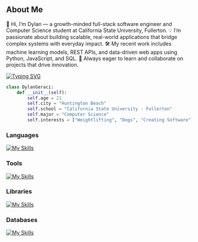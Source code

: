 ## About Me
👋 Hi, I’m Dylan — a growth-minded full-stack software engineer and Computer Science student at California State University, Fullerton.
💡 I’m passionate about building scalable, real-world applications that bridge complex systems with everyday impact.
🛠️ My recent work includes machine learning models, REST APIs, and data-driven web apps using Python, JavaScript, and SQL.
🚀 Always eager to learn and collaborate on projects that drive innovation.



[![Typing SVG](https://readme-typing-svg.demolab.com?font=Fira+Code&pause=1000&color=65F7CE&width=435&lines=Always+Learning+new+Frameworks;Backend-focused+Developer;Interested+in+ML+and+Data+Science)](https://git.io/typing-svg)

```python
class DylanGeraci:
    def __init__(self):
        self.age = 21
        self.city = "Huntington Beach"
        self.school = "California State University - Fullerton"
        self.major = "Computer Science"
        self.interests = ["Weightlifting", "Dogs", "Creating Software"]
```

### Languages
[![My Skills](https://skillicons.dev/icons?i=py,cpp,c,js,java&perline=6)](https://skillicons.dev)

### Tools
[![My Skills](https://skillicons.dev/icons?i=azure,git,github,vscode,vim&perline=6)](https://skillicons.dev)

### Libraries
[![My Skills](https://skillicons.dev/icons?i=tensorflow,pytorch,fastapi&perline=6)](https://skillicons.dev)

### Databases
[![My Skills](https://skillicons.dev/icons?i=mysql,sqlite,mongodb&perline=6)](https://skillicons.dev)
